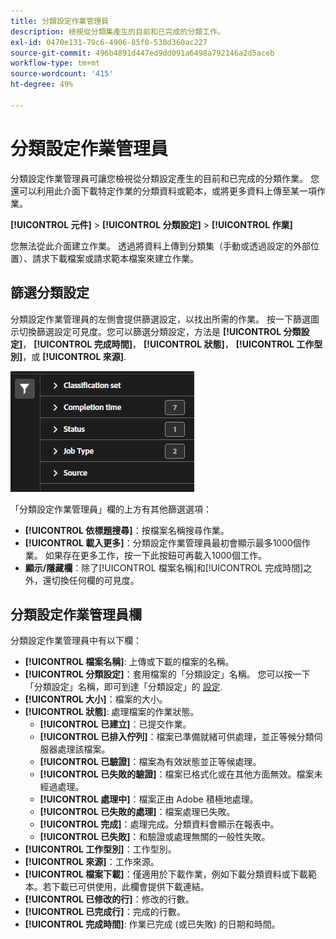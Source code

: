 ```yaml
---
title: 分類設定作業管理員
description: 檢視從分類集產生的目前和已完成的分類工作。
exl-id: 0470e131-79c6-4906-85f0-530d360ac227
source-git-commit: 496b4891d447ed9dd091a6498a792146a2d5aceb
workflow-type: tm+mt
source-wordcount: '415'
ht-degree: 49%

---
```


# 分類設定作業管理員

分類設定作業管理員可讓您檢視從分類設定產生的目前和已完成的分類作業。 您還可以利用此介面下載特定作業的分類資料或範本，或將更多資料上傳至某一項作業。

**[!UICONTROL 元件]** > **[!UICONTROL 分類設定]** > **[!UICONTROL 作業]**

您無法從此介面建立作業。 透過將資料上傳到分類集（手動或透過設定的外部位置）、請求下載檔案或請求範本檔案來建立作業。

## 篩選分類設定

分類設定作業管理員的左側會提供篩選設定，以找出所需的作業。 按一下篩選圖示切換篩選設定可見度。您可以篩選分類設定，方法是 **[!UICONTROL 分類設定]**， **[!UICONTROL 完成時間]**， **[!UICONTROL 狀態]**， **[!UICONTROL 工作型別]**，或 **[!UICONTROL 來源]**.

![分類設定作業篩選](../assets/classification-set-job-filters.png)

「分類設定作業管理員」欄的上方有其他篩選選項：

* **[!UICONTROL 依標題搜尋]**：按檔案名稱搜尋作業。 
* **[!UICONTROL 載入更多]**：分類設定作業管理員最初會顯示最多1000個作業。 如果存在更多工作，按一下此按鈕可再載入1000個工作。
* **顯示/隱藏欄**：除了[!UICONTROL 檔案名稱]和[!UICONTROL 完成時間]之外，還切換任何欄的可見度。

## 分類設定作業管理員欄

分類設定作業管理員中有以下欄：

* **[!UICONTROL 檔案名稱]**: 上傳或下載的檔案的名稱。
* **[!UICONTROL 分類設定]**：套用檔案的「分類設定」名稱。 您可以按一下「分類設定」名稱，即可到達「分類設定」的 [設定](manage/settings.md).
* **[!UICONTROL 大小]**：檔案的大小。
* **[!UICONTROL 狀態]**: 處理檔案的作業狀態。
   * **[!UICONTROL 已建立]**：已提交作業。
   * **[!UICONTROL 已排入佇列]**：檔案已準備就緒可供處理，並正等候分類伺服器處理該檔案。
   * **[!UICONTROL 已驗證]**：檔案為有效狀態並正等候處理。
   * **[!UICONTROL 已失敗的驗證]**：檔案已格式化或在其他方面無效。檔案未經過處理。
   * **[!UICONTROL 處理中]**：檔案正由 Adobe 積極地處理。
   * **[!UICONTROL 已失敗的處理]**：檔案處理已失敗。
   * **[!UICONTROL 完成]**：處理完成。分類資料會顯示在報表中。
   * **[!UICONTROL 已失敗]**：和驗證或處理無關的一般性失敗。
* **[!UICONTROL 工作型別]**：工作型別。
* **[!UICONTROL 來源]**：工作來源。
* **[!UICONTROL 檔案下載]**：僅適用於下載作業，例如下載分類資料或下載範本。若下載已可供使用，此欄會提供下載連結。
* **[!UICONTROL 已修改的行]**：修改的行數。
* **[!UICONTROL 已完成行]**：完成的行數。
* **[!UICONTROL 完成時間]**: 作業已完成 (或已失敗) 的日期和時間。
